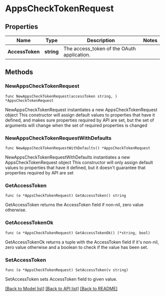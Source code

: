 # AppsCheckTokenRequest

## Properties

Name | Type | Description | Notes
------------ | ------------- | ------------- | -------------
**AccessToken** | **string** | The access_token of the OAuth application. | 

## Methods

### NewAppsCheckTokenRequest

`func NewAppsCheckTokenRequest(accessToken string, ) *AppsCheckTokenRequest`

NewAppsCheckTokenRequest instantiates a new AppsCheckTokenRequest object
This constructor will assign default values to properties that have it defined,
and makes sure properties required by API are set, but the set of arguments
will change when the set of required properties is changed

### NewAppsCheckTokenRequestWithDefaults

`func NewAppsCheckTokenRequestWithDefaults() *AppsCheckTokenRequest`

NewAppsCheckTokenRequestWithDefaults instantiates a new AppsCheckTokenRequest object
This constructor will only assign default values to properties that have it defined,
but it doesn't guarantee that properties required by API are set

### GetAccessToken

`func (o *AppsCheckTokenRequest) GetAccessToken() string`

GetAccessToken returns the AccessToken field if non-nil, zero value otherwise.

### GetAccessTokenOk

`func (o *AppsCheckTokenRequest) GetAccessTokenOk() (*string, bool)`

GetAccessTokenOk returns a tuple with the AccessToken field if it's non-nil, zero value otherwise
and a boolean to check if the value has been set.

### SetAccessToken

`func (o *AppsCheckTokenRequest) SetAccessToken(v string)`

SetAccessToken sets AccessToken field to given value.



[[Back to Model list]](../README.md#documentation-for-models) [[Back to API list]](../README.md#documentation-for-api-endpoints) [[Back to README]](../README.md)


